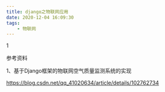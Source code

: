 ```yaml
---
title: django之物联网应用
date: 2020-12-04 16:09:30
tags:
	- 物联网
---
```


1

参考资料

1、基于Django框架的物联网空气质量监测系统的实现

https://blog.csdn.net/qq_41020634/article/details/102762734